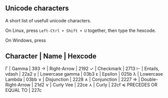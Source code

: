 Unicode characters
------------------

A short list of usefull unicode characters.

On Linux, press `Left-Ctrl + Shift + U` together, then type the hexcode.

On Windows, press 


 Character | Name	| Hexcode
------------------------------------
 Γ	| Gamma			| 393
→	| Right-Arrow		| 2192
✓	| Checkmark		| 2713
⊢	| Entails, vdash	| 22a2
γ	| Lowercase gamma	| 03b3
ɛ	| Epsilon		| 025b
λ       | Lowercase Lambda	| 03bb
∨	| Disjunction		| 2228
∧      	| Conjunction		| 2227
⇒       	| Double-Right-Arrow	| 21d2
⋎      	| Curly Vee		| 22ce
⋏       	| Curly 		| 22cf
≼		PRECEDES OR EQUAL TO	| 227c
